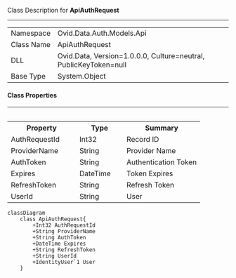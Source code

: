 
Class Description for <strong>ApiAuthRequest</strong><hr/>
<table>
<tr><td> Namespace </td><td> Ovid.Data.Auth.Models.Api </td></tr>
<tr><td> Class Name </td><td> ApiAuthRequest </td></tr>
<tr><td> DLL </td><td> Ovid.Data, Version=1.0.0.0, Culture=neutral, PublicKeyToken=null </td></tr>
<tr><td> Base Type </td><td> System.Object </td></tr>
<table>

<h4>Class Properties</h4>
<hr/>
<table style="width:100%;">
<tr>
<th>Property</th>
<th>Type</th>
<th style="width:40%">Summary</th>
</tr>
<tr>
<td>AuthRequestId</td>
<td>Int32</td>
<td>Record ID</td>
</tr>
<tr>
<td>ProviderName</td>
<td>String</td>
<td>Provider Name</td>
</tr>
<tr>
<td>AuthToken</td>
<td>String</td>
<td>Authentication Token</td>
</tr>
<tr>
<td>Expires</td>
<td>DateTime</td>
<td>Token Expires</td>
</tr>
<tr>
<td>RefreshToken</td>
<td>String</td>
<td>Refresh Token</td>
</tr>
<tr>
<td>UserId</td>
<td>String</td>
<td>User</td>
</tr>
</table>


```mermaid
classDiagram
	class ApiAuthRequest{
		+Int32 AuthRequestId
		+String ProviderName
		+String AuthToken
		+DateTime Expires
		+String RefreshToken
		+String UserId
		+IdentityUser`1 User
	}
```


